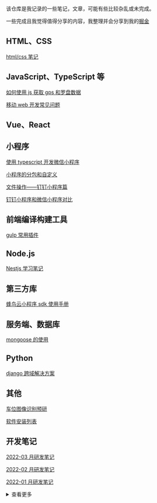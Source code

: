 该仓库是我记录的一些笔记，文章，可能有些比较杂乱或未完成。

一些完成且我觉得值得分享的内容，我整理并会分享到我的[掘金](https://juejin.cn/user/748106242076744/posts)

## HTML、CSS

[html/css 笔记](Front%20End/html&css%20note.md)

## JavaScript、TypeScript 等

[如何使用 js 获取 gps 和罗盘数据](Front%20End/如何使用js获取gps和罗盘数据.md)

[移动 web 开发常见问题](Front%20End/移动web开发常见问题.md)

## Vue、React

## 小程序

[使用 typescript 开发微信小程序](Mini%20Program/使用typescript开发微信小程序.md)

[小程序的分包和自定义](Mini%20Program/小程序的分包和自定义tabbar.md)

[文件操作——钉钉小程序篇](Mini%20Program/文件操作——钉钉小程序篇.md)

[钉钉小程序和微信小程序对比](Mini%20Program/钉钉小程序和微信小程序对比.md)

## 前端编译构建工具

[gulp 常用插件](Front%20End/gulp常用插件.md)

## Node.js

[Nestjs 学习笔记](Back%20End/Nestjs学习笔记.md)

## 第三方库

[蜂鸟云小程序 sdk 使用手册](Others/蜂鸟云小程序sdk使用手册.md)

## 服务端、数据库

[mongoose 的使用](Back%20End/mongoose的使用.md)

## Python

[django 跨域解决方案](Back%20End/django跨域解决方案.md)

## 其他

[车位图像识别预研](Others/车位图像识别预研.md)

[软件安装列表](Others/软件安装列表.md)

## 开发笔记

[2022-03 月研发笔记](./monthly/2022-03月研发笔记.md)

[2022-02 月研发笔记](./monthly/2022-02月研发笔记.md)

[2022-01 月研发笔记](./monthly/2022-01月研发笔记.md)

<details>
<summary>查看更多</summary>

- [2021-12 月研发笔记](./monthly/2021-12月研发笔记.md)

- [2021-11 月研发笔记](./monthly/2021-11月研发笔记.md)

- [2021-10 月研发笔记](./monthly/2021-10月研发笔记.md)

- [2021-09 月研发笔记](./monthly/2021-09月研发笔记.md)

</details>
